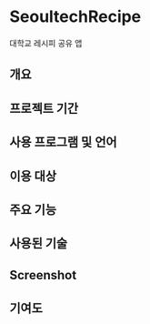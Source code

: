 # SeoultechRecipe
대학교 레시피 공유 앱

## 개요


## 프로젝트 기간



## 사용 프로그램 및 언어


## 이용 대상



## 주요 기능


## 사용된 기술


## Screenshot



## 기여도
